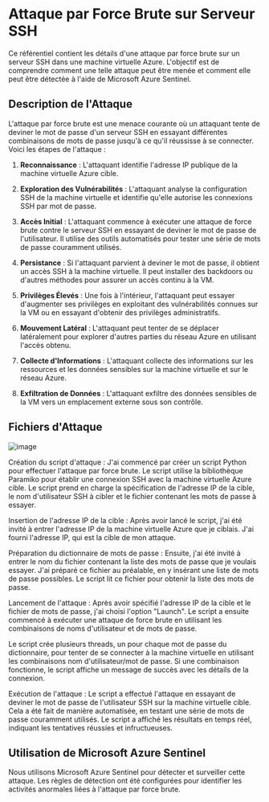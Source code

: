 # Attaque par Force Brute sur Serveur SSH

Ce référentiel contient les détails d'une attaque par force brute sur un serveur SSH dans une machine virtuelle Azure. L'objectif est de comprendre comment une telle attaque peut être menée et comment elle peut être détectée à l'aide de Microsoft Azure Sentinel.

## Description de l'Attaque

L'attaque par force brute est une menace courante où un attaquant tente de deviner le mot de passe d'un serveur SSH en essayant différentes combinaisons de mots de passe jusqu'à ce qu'il réussisse à se connecter. Voici les étapes de l'attaque :

1. **Reconnaissance** : L'attaquant identifie l'adresse IP publique de la machine virtuelle Azure cible.

2. **Exploration des Vulnérabilités** : L'attaquant analyse la configuration SSH de la machine virtuelle et identifie qu'elle autorise les connexions SSH par mot de passe.

3. **Accès Initial** : L'attaquant commence à exécuter une attaque de force brute contre le serveur SSH en essayant de deviner le mot de passe de l'utilisateur. Il utilise des outils automatisés pour tester une série de mots de passe couramment utilisés.

4. **Persistance** : Si l'attaquant parvient à deviner le mot de passe, il obtient un accès SSH à la machine virtuelle. Il peut installer des backdoors ou d'autres méthodes pour assurer un accès continu à la VM.

5. **Privilèges Élevés** : Une fois à l'intérieur, l'attaquant peut essayer d'augmenter ses privilèges en exploitant des vulnérabilités connues sur la VM ou en essayant d'obtenir des privilèges administratifs.

6. **Mouvement Latéral** : L'attaquant peut tenter de se déplacer latéralement pour explorer d'autres parties du réseau Azure en utilisant l'accès obtenu.

7. **Collecte d'Informations** : L'attaquant collecte des informations sur les ressources et les données sensibles sur la machine virtuelle et sur le réseau Azure.

8. **Exfiltration de Données** : L'attaquant exfiltre des données sensibles de la VM vers un emplacement externe sous son contrôle.

## Fichiers d'Attaque

![image](https://github.com/Casper1045/SIEM-SOAR/assets/61239359/86087b63-f549-4e67-a033-a76f4f720a0e)

Création du script d'attaque :
J'ai commencé par créer un script Python pour effectuer l'attaque par force brute. Le script utilise la bibliothèque Paramiko pour établir une connexion SSH avec la machine virtuelle Azure cible. Le script prend en charge la spécification de l'adresse IP de la cible, le nom d'utilisateur SSH à cibler et le fichier contenant les mots de passe à essayer.

Insertion de l'adresse IP de la cible :
Après avoir lancé le script, j'ai été invité à entrer l'adresse IP de la machine virtuelle Azure que je ciblais. J'ai fourni l'adresse IP, qui est la cible de mon attaque.

Préparation du dictionnaire de mots de passe :
Ensuite, j'ai été invité à entrer le nom du fichier contenant la liste des mots de passe que je voulais essayer. J'ai préparé ce fichier au préalable, en y insérant une liste de mots de passe possibles. Le script lit ce fichier pour obtenir la liste des mots de passe.

Lancement de l'attaque :
Après avoir spécifié l'adresse IP de la cible et le fichier de mots de passe, j'ai choisi l'option "Launch". Le script a ensuite commencé à exécuter une attaque de force brute en utilisant les combinaisons de noms d'utilisateur et de mots de passe.

Le script crée plusieurs threads, un pour chaque mot de passe du dictionnaire, pour tenter de se connecter à la machine virtuelle en utilisant les combinaisons nom d'utilisateur/mot de passe. Si une combinaison fonctionne, le script affiche un message de succès avec les détails de la connexion.

Exécution de l'attaque :
Le script a effectué l'attaque en essayant de deviner le mot de passe de l'utilisateur SSH sur la machine virtuelle cible. Cela a été fait de manière automatisée, en testant une série de mots de passe couramment utilisés. Le script a affiché les résultats en temps réel, indiquant les tentatives réussies et infructueuses.

## Utilisation de Microsoft Azure Sentinel

Nous utilisons Microsoft Azure Sentinel pour détecter et surveiller cette attaque. Les règles de détection ont été configurées pour identifier les activités anormales liées à l'attaque par force brute.

